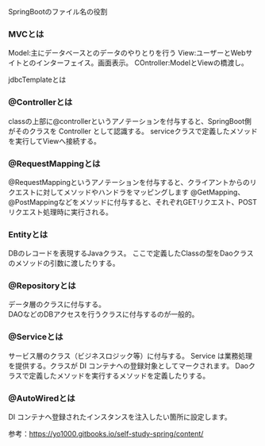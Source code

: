 SpringBootのファイル名の役割
### MVCとは
Model:主にデータベースとのデータのやりとりを行う
View:ユーザーとWebサイトとのインターフェイス。画面表示。
COntroller:ModelとViewの橋渡し。




jdbcTemplateとは


### @Controllerとは
classの上部に@controllerというアノテーションを付与すると、SpringBoot側がそのクラスを Controller として認識する。
serviceクラスで定義したメソッドを実行してViewへ接続する。

### @RequestMappingとは
@RequestMappingというアノテーションを付与すると、クライアントからのリクエストに対してメソッドやハンドラをマッピングします
@GetMapping、@PostMappingなどをメソッドに付与すると、それぞれGETリクエスト、POSTリクエスト処理時に実行される。

### Entityとは
DBのレコードを表現するJavaクラス。
ここで定義したClassの型をDaoクラスのメソッドの引数に渡したりする。

### @Repositoryとは
データ層のクラスに付与する。  
DAOなどのDBアクセスを行うクラスに付与するのが一般的。

### @Serviceとは
サービス層のクラス（ビジネスロジック等）に付与する。
Service は業務処理を提供する。クラスが DI コンテナへの登録対象としてマークされます。
Daoクラスで定義したメソッドを実行するメソッドを定義したりする。

### @AutoWiredとは
DI コンテナへ登録されたインスタンスを注入したい箇所に設定します。



参考：https://yo1000.gitbooks.io/self-study-spring/content/

